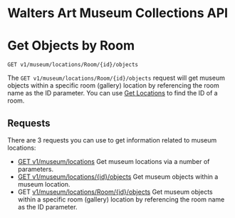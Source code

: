 Walters Art Museum Collections API 
===============================================================================


# Get Objects by Room

```
GET v1/museum/locations/Room/{id}/objects
```

The `GET v1/museum/locations/Room/{id}/objects` request will get museum objects within a specific room (gallery) location by referencing the room name as the ID parameter. You can use [Get Locations](https://github.com/WaltersArtMuseum/walters-api/blob/master/locations/locations-get.md) to find the ID of a room.


## Requests

There are 3 requests you can use to get information related to museum locations:

- [GET v1/museum/locations](locations-get.md) Get museum locations via a number of parameters.
- [GET v1/museum/locations/{id}/objects](locations-objects.md) Get museum objects within a museum location.
- GET [v1/museum/locations/Room/{id}/objects](locations-room-objects.md) Get museum objects within a specific room (gallery) location by referencing the room name as the ID parameter.